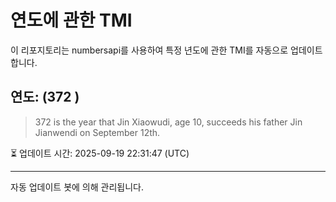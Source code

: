 
# 연도에 관한 TMI

이 리포지토리는 numbersapi를 사용하여 특정 년도에 관한 TMI를 자동으로 업데이트합니다.

## 연도: (372 )
> 372 is the year that Jin Xiaowudi, age 10, succeeds his father Jin Jianwendi on September 12th.

⏳ 업데이트 시간: 2025-09-19 22:31:47 (UTC)

---
자동 업데이트 봇에 의해 관리됩니다.
